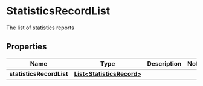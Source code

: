 

# StatisticsRecordList

The list of statistics reports

## Properties

| Name | Type | Description | Notes |
|------------ | ------------- | ------------- | -------------|
|**statisticsRecordList** | [**List&lt;StatisticsRecord&gt;**](StatisticsRecord.md) |  |  |



